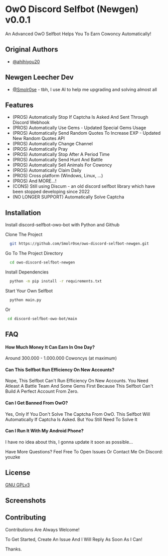 
# OwO Discord Selfbot (Newgen) v0.0.1

An Advanced OwO Selfbot Helps You To Earn Cowoncy Automatically!

## Original Authors

- [@ahihiyou20](https://www.github.com/ahihiyou20)

## Newgen Leecher Dev

- [@Smolr0se](https://github.com/Smolr0se) - tbh, I use AI to help me upgrading and solving almost all 

## Features

- (PROS) Automatically Stop If Captcha Is Asked And Sent Through Discord Webhook
- (PROS) Automatically Use Gems - Updated Special Gems Usage
- (PROS) Automatically Send Random Quotes To Increase EXP - Updated New Random Quotes API
- (PROS) Automatically Change Channel
- (PROS) Automatically Pray
- (PROS) Automatically Stop After A Period Time
- (PROS) Automatically Send Hunt And Battle
- (PROS) Automatically Sell Animals For Cowoncy
- (PROS) Automatically Claim Daily
- (PROS) Cross platform (Windows, Linux, ...)
- (PROS) And MORE...!
- (CONS) Still using Discum - an old discord selfbot library which have been stopped developing since 2022
- (NO LONGER SUPPORT) Automatically Solve Captcha
## Installation

Install discord-selfbot-owo-bot with Python and Github

Clone The Project

```bash
  git https://github.com/Smolr0se/owo-discord-selfbot-newgen.git
```

Go To The Project Directory

```bash
  cd owo-discord-selfbot-newgen
```

Install Dependencies

```bash
  python -m pip install -r requirements.txt
```

Start Your Own Selfbot

```bash
  python main.py
```

Or

```bash
 cd discord-selfbot-owo-bot/main
```

## FAQ

#### How Much Money It Can Earn In One Day?

Around 300.000 - 1.000.000 Cowoncys (at maximum)

#### Can This Selfbot Run Efficiency On New Accounts?

Nope, This Selfbot Can't Run Efficiency On New Accounts. You Need Atleast A Battle Team And Some Gems First Because This Selfbot Can't Build A Perfect Account From Zero.

#### Can I Get Banned From OwO?

Yes, Only If You Don't Solve The Captcha From OwO. This Selfbot Will Automatically If Captcha Is Asked. But You Still Need To Solve It

#### Can I Run It With My Android Phone?

I have no idea about this, I gonna update it soon as possible...

Have More Questions? Feel Free To Open Issues Or Contact Me On Discord: youzke
## License

[GNU GPLv3](https://choosealicense.com/licenses/gpl-3.0/)


## Screenshots



## Contributing

Contributions Are Always Welcome!

To Get Started, Create An Issue And I Will Reply As Soon As I Can!

Thanks.
